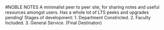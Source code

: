 #NOBLE NOTES
A minimalist peer to peer site, for sharing notes and useful resources amongst users.
Has a whole lot of LTS peeks and upgrades pending!
Stages of development:
    1. Department Constricted.
    2. Faculty Included.
    3. General Service. (Final Destinaton)